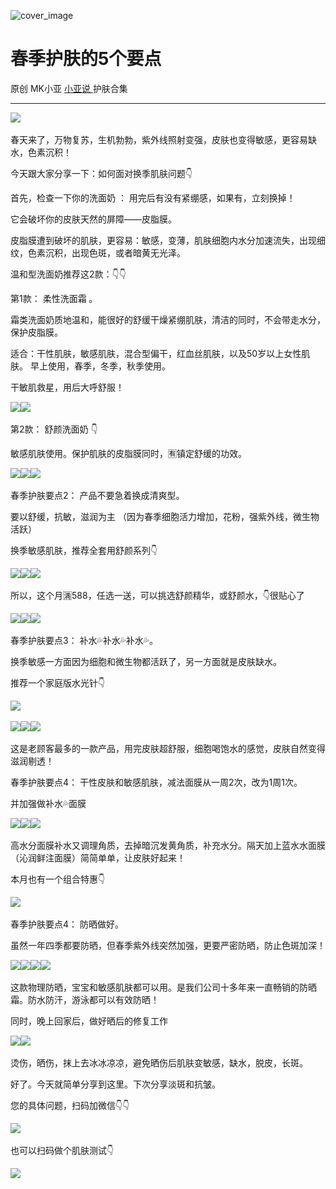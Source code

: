 ![cover_image](http://mmbiz.qpic.cn/mmbiz_jpg/A8SKDch4cJHe26ISSILuics88xYgTAz9RSUwJr1IzVTCiacgibKKcLMnrTXQDe3FPcyTBpsRblwPPf1KKbFeAynLg/0?wx_fmt=jpeg)

#  春季护肤的5个要点

原创  MK小亚  [ 小亚说 ](https://mp.weixin.qq.com/mp/appmsgalbum?__biz=MzUxNDAwNTk0MQ==&action=getalbum&album_id=4024592148363132939#wechat_redirect) 护肤合集

__ _ _ _ _

![](https://mmbiz.qpic.cn/mmbiz_jpg/A8SKDch4cJHe26ISSILuics88xYgTAz9RbC3CL8ZLGlIwavq96p5AJHBicW2lnPOdhxBSJeANwzxMJict1HNZzn6g/640?wx_fmt=jpeg)
​

  

春天来了，万物复苏，生机勃勃，紫外线照射变强，皮肤也变得敏感，更容易缺水，色素沉积！

  
今天跟大家分享一下：如何面对换季肌肤问题👇

  

首先，检查一下你的洗面奶  ：  用完后有没有紧绷感，如果有，立刻换掉！

  
它会破坏你的皮肤天然的屏障——皮脂膜。

  

皮脂膜遭到破坏的肌肤，更容易：敏感，变薄，肌肤细胞内水分加速流失，出现细纹，色素沉积，出现色斑，或者暗黄无光泽。

  

温和型洗面奶推荐这2款：👇👇

  

第1款：  柔性洗面霜  。

  

霜类洗面奶质地温和，能很好的舒缓干燥紧绷肌肤，清洁的同时，不会带走水分，保护皮脂膜。

  
适合：干性肌肤，敏感肌肤，混合型偏干，红血丝肌肤，以及50岁以上女性肌肤。 早上使用，春季，冬季，秋季使用。

  

干敏肌救星，用后大呼舒服！

  

![](https://mmbiz.qpic.cn/mmbiz_jpg/A8SKDch4cJHe26ISSILuics88xYgTAz9RF1WK868IO5k3YkavuyTbGXoCFZNe6beFQ8vRuxeibuMicpO3XPoFmJxA/640?wx_fmt=jpeg)
​
![](https://mmbiz.qpic.cn/mmbiz_jpg/A8SKDch4cJHe26ISSILuics88xYgTAz9R7ce6S2xiaGhQnebUcFbBWxyTsEPSOW1YzChDibGhxKEJKCstH1sHYYrw/640?wx_fmt=jpeg)
​

  

  

第2款：  舒颜洗面奶  👇

  

敏感肌肤使用。保护肌肤的皮脂膜同时，🈶️镇定舒缓的功效。

  

![](https://mmbiz.qpic.cn/mmbiz_jpg/A8SKDch4cJHe26ISSILuics88xYgTAz9RcfZR1YJicCBbYLZjAsncZuLC3Dh5BIbYHqYdia3UFYGvPYXQdksgicaPA/640?wx_fmt=jpeg)
​
![](https://mmbiz.qpic.cn/mmbiz_jpg/A8SKDch4cJHe26ISSILuics88xYgTAz9RoR2mtg5aUt6AfNVB3icRJSg2uQKbNyT4nFmiaMPO0drB49k6kRf6RRdA/640?wx_fmt=jpeg)
​
![](https://mmbiz.qpic.cn/mmbiz_jpg/A8SKDch4cJHe26ISSILuics88xYgTAz9R6zXyWa7l9UHTR8FpuNVv5Wx7ceGX24qbUFCMKYEUhC5Y2D8whzWOqA/640?wx_fmt=jpeg)
​

  

  

春季护肤要点2：  产品不要急着换成清爽型。

要以舒缓，抗敏，滋润为主  （因为春季细胞活力增加，花粉，强紫外线，微生物活跃）

  

换季敏感肌肤，推荐全套用舒颜系列👇

  

![](https://mmbiz.qpic.cn/mmbiz_jpg/A8SKDch4cJHe26ISSILuics88xYgTAz9RicjCatUvFFzL7ibgXt47TupEgE9XIB6YSp0GcCkD8YcaY3RY87niavL1Q/640?wx_fmt=jpeg)
​
![](https://mmbiz.qpic.cn/mmbiz_jpg/A8SKDch4cJHe26ISSILuics88xYgTAz9RZPfvM7F9icomsvibs1UwTpuwlTxbib1eL1359hiaiagnLchJkQglDxCjaLQ/640?wx_fmt=jpeg)
​
![](https://mmbiz.qpic.cn/mmbiz_jpg/A8SKDch4cJHe26ISSILuics88xYgTAz9RDm9PdedkamasrVrGEAt6vIjIpVt7wPRvo3VESUo6mYdg7KIA4eDg5w/640?wx_fmt=jpeg)
​

  

所以，这个月🈵️588，任选一送，可以挑选舒颜精华，或舒颜水，👇很贴心了

  

![](https://mmbiz.qpic.cn/mmbiz_jpg/A8SKDch4cJHe26ISSILuics88xYgTAz9RSxSzuiaEcqAUSHacBkgfQ5hclBYo8JURqiboEkQ2fS6mWeUVzwpch3dQ/640?wx_fmt=jpeg)
​
![](https://mmbiz.qpic.cn/mmbiz_jpg/A8SKDch4cJHe26ISSILuics88xYgTAz9RUEhlchtlpia28YoKezkmpL9ibVUBQ6p57oia2a1wCv7hEegJzKnBpdmow/640?wx_fmt=jpeg)
​
![](https://mmbiz.qpic.cn/mmbiz_jpg/A8SKDch4cJHe26ISSILuics88xYgTAz9Ribbbs43nZOgYn71D8IfIFzL3e1ia9hD0vXU5fwlR7YUGqcAcahjKHehQ/640?wx_fmt=jpeg)
​

  

春季护肤要点3：  补水💦补水💦补水💦。

  

换季敏感一方面因为细胞和微生物都活跃了，另一方面就是皮肤缺水。

  

推荐一个家庭版水光针👇

  

  

![](https://mmbiz.qpic.cn/mmbiz_jpg/A8SKDch4cJHe26ISSILuics88xYgTAz9RAgftmBtpm1JjC34iaTnICVC2QcLTaXgy0cYf9HAds3icXOvVCiaEppNPg/640?wx_fmt=jpeg)
​

  

![](https://mmbiz.qpic.cn/mmbiz_jpg/A8SKDch4cJHe26ISSILuics88xYgTAz9RmBjHjLoXdr7AJiaCFKHCutcDex79wfSicqBpiaRvjduXX7aSX6Gp9ibMWg/640?wx_fmt=jpeg)
​
![](https://mmbiz.qpic.cn/mmbiz_jpg/A8SKDch4cJHe26ISSILuics88xYgTAz9R3IJzuXh8uIa4QYJQL6V3KXuf6A8PP9vbJyLKXvR3XBu7WCuH5ZISvg/640?wx_fmt=jpeg)
​
![](https://mmbiz.qpic.cn/mmbiz_jpg/A8SKDch4cJHe26ISSILuics88xYgTAz9Rx4PlIZs9ItMM4Ny3u2IibQSxlWo3hA6Blln9QXC07LczbuhjLbFZqEQ/640?wx_fmt=jpeg)
​

  

这是老顾客最多的一款产品，用完皮肤超舒服，细胞喝饱水的感觉，皮肤自然变得滋润剔透！

  

春季护肤要点4：  干性皮肤和敏感肌肤，减法面膜从一周2次，改为1周1次。

  
并加强做补水💦面膜  ​

  

![](https://mmbiz.qpic.cn/mmbiz_jpg/A8SKDch4cJHe26ISSILuics88xYgTAz9RibNGAwk1ellVrUiabpM4yR1L66SjLbVffJniczH1jVMDQpl1Ud8Dvj85w/640?wx_fmt=jpeg)
​
![](https://mmbiz.qpic.cn/mmbiz_jpg/A8SKDch4cJHe26ISSILuics88xYgTAz9R5oanTWdHlCpdx5eyI1coVwXp1SCicDl0y13mkdyKDVoQ22hrlYPpD7g/640?wx_fmt=jpeg)
​
![](https://mmbiz.qpic.cn/mmbiz_jpg/A8SKDch4cJHe26ISSILuics88xYgTAz9RxMfXAjUgbuMv6ykk1G5k3FPjGAnlIS1aYRHiaW5FYSLFQmx3ejPKZsQ/640?wx_fmt=jpeg)
​  ​

高水分面膜补水又调理角质，去掉暗沉发黄角质，补充水分。隔天加上蓝水水面膜（沁润鲜注面膜）简简单单，让皮肤好起来！

  

本月也有一个组合特惠👇

  

  

![](https://mmbiz.qpic.cn/mmbiz_jpg/A8SKDch4cJHe26ISSILuics88xYgTAz9RqXNzEoTf6kRkE2jtA6ZXeqNvLdluRgRS8WoBEcJ3zEWFLXQYZAJuCw/640?wx_fmt=jpeg)
​

  

春季护肤要点4：  防晒做好。

  
虽然一年四季都要防晒，但春季紫外线突然加强，更要严密防晒，防止色斑加深！

  

![](https://mmbiz.qpic.cn/mmbiz_jpg/A8SKDch4cJHe26ISSILuics88xYgTAz9RCGlbcQ0DbrPb22v4GRjvv8x4v5OTKSQufmldia0fiaCwy2DmHib7O2CUQ/640?wx_fmt=jpeg)
​
![](https://mmbiz.qpic.cn/mmbiz_jpg/A8SKDch4cJHe26ISSILuics88xYgTAz9RdArmrdCjMgdmuMSbe9YgwWgiaaByIqDibywUlfOcXScqhVv27Wt3x36g/640?wx_fmt=jpeg)
​
![](https://mmbiz.qpic.cn/mmbiz_jpg/A8SKDch4cJHe26ISSILuics88xYgTAz9RnInQmHicfZCPWfrLC7B0pnqwnibAE5E5yTArmFYdzVdyad7p9u5RhBQg/640?wx_fmt=jpeg)
​
![](https://mmbiz.qpic.cn/mmbiz_jpg/A8SKDch4cJHe26ISSILuics88xYgTAz9RHmC5jhxCCNy0l4waGEHoeUcpO98ByCO9MX7nKZ2Me5S9Y2WHD0icsiag/640?wx_fmt=jpeg)
​  

这款物理防晒，宝宝和敏感肌肤都可以用。是我们公司十多年来一直畅销的防晒霜。防水防汗，游泳都可以有效防晒！

  

同时，晚上回家后，做好晒后的修复工作

  

![](https://mmbiz.qpic.cn/mmbiz_jpg/A8SKDch4cJHe26ISSILuics88xYgTAz9RmJMFq4FLU4rcksEFehOOgPvia3jRC6H5UpgaMFbUTMIgP2ACxt4tkiaQ/640?wx_fmt=jpeg)
​
![](https://mmbiz.qpic.cn/mmbiz_jpg/A8SKDch4cJHe26ISSILuics88xYgTAz9R6V9XuFlrUnfmRFlicOicSln0wGeNjricGsAxWLUeO0UQY0QiabpsnE4KqQ/640?wx_fmt=jpeg)
​

  

烫伤，晒伤，抹上去冰冰凉凉，避免晒伤后肌肤变敏感，缺水，脱皮，长斑。

  

好了。今天就简单分享到这里。下次分享淡斑和抗皱。

  

您的具体问题，扫码加微信👇👇

  

  

![](https://mmbiz.qpic.cn/mmbiz_jpg/A8SKDch4cJHe26ISSILuics88xYgTAz9RWCAoIBZtTVJTkKbcVSvxicdA8xEmT78QFtBaJX8EVs0P8Th9zmIzVHg/640?wx_fmt=jpeg)
​

  

  

也可以扫码做个肌肤测试👇

  

![](https://mmbiz.qpic.cn/mmbiz_jpg/A8SKDch4cJHe26ISSILuics88xYgTAz9RoZchoPWdepZy3LWhjjOmYciawQRr0Kv4H7NyV6dPFMeUFfAuIfYTgpg/640?wx_fmt=jpeg)
​